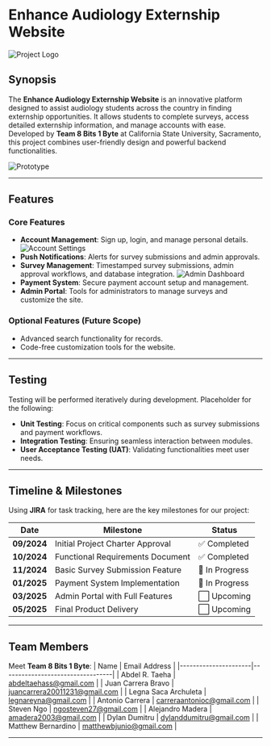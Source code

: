 # Enhance Audiology Externship Website
![Project Logo](./assets/project_logo.png)

## Synopsis

The **Enhance Audiology Externship Website** is an innovative platform designed to assist audiology students across the country in finding externship opportunities. It allows students to complete surveys, access detailed externship information, and manage accounts with ease. Developed by **Team 8 Bits 1 Byte** at California State University, Sacramento, this project combines user-friendly design and powerful backend functionalities.

![Prototype](./assets/screenshot_homepage.png)

---

## Features

### Core Features
- **Account Management**: Sign up, login, and manage personal details.
  ![Account Settings](./assets/account_settings.png)
- **Push Notifications**: Alerts for survey submissions and admin approvals.
- **Survey Management**: Timestamped survey submissions, admin approval workflows, and database integration.
  ![Admin Dashboard](./assets/admin_dashboard.png)
- **Payment System**: Secure payment account setup and management.
- **Admin Portal**: Tools for administrators to manage surveys and customize the site.

### Optional Features (Future Scope)
- Advanced search functionality for records.
- Code-free customization tools for the website.

---

## Testing

Testing will be performed iteratively during development. Placeholder for the following:
- **Unit Testing**: Focus on critical components such as survey submissions and payment workflows.
- **Integration Testing**: Ensuring seamless interaction between modules.
- **User Acceptance Testing (UAT)**: Validating functionalities meet user needs.

---

## Timeline & Milestones

Using **JIRA** for task tracking, here are the key milestones for our project:

| Date           | Milestone                                  | Status       |
|----------------|------------------------------------------|-------------|
| **09/2024**    | Initial Project Charter Approval          | ✅ Completed |
| **10/2024**    | Functional Requirements Document          | ✅ Completed |
| **11/2024**    | Basic Survey Submission Feature           | 🔄 In Progress |
| **01/2025**    | Payment System Implementation             | 🔄 In Progress |
| **03/2025**    | Admin Portal with Full Features           | ⬜ Upcoming   |
| **05/2025**    | Final Product Delivery                    | ⬜ Upcoming   |

---

## Team Members

Meet **Team 8 Bits 1 Byte**:
| Name                 | Email Address                    |
|----------------------|----------------------------------|
| Abdel R. Taeha       | abdeltaehass@gmail.com          |
| Juan Carrera Bravo   | juancarrera20011231@gmail.com   |
| Legna Saca Archuleta | legnareyna@gmail.com            |
| Antonio Carrera      | carreraantonioc@gmail.com       |
| Steven Ngo           | ngosteven27@gmail.com           |
| Alejandro Madera     | amadera2003@gmail.com           |
| Dylan Dumitru        | dylanddumitru@gmail.com         |
| Matthew Bernardino   | matthewbjunio@gmail.com         |

---

